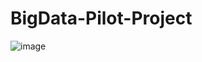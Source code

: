 # BigData-Pilot-Project

![image](https://user-images.githubusercontent.com/81672260/134315284-dd19bf8e-cb57-4799-baca-421209cb98bc.png)
